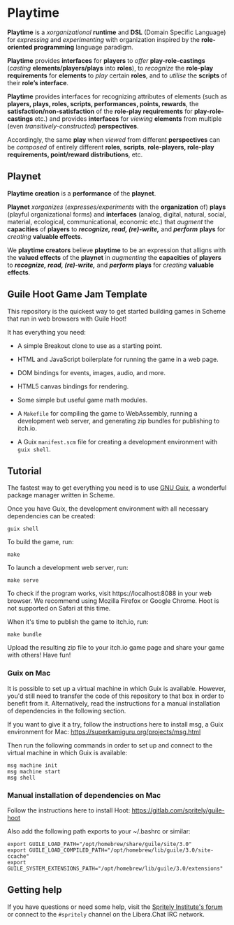 # Playtime
**Playtime** is a _xorganizational_ **runtime** and **DSL** (Domain Specific Language) for _expressing_ and _experimenting_ with organization inspired by the **role-oriented programming** language paradigm.

**Playtime** provides **interfaces** for **players** to _offer_ **play-role-castings** (_casting_ **elements/players/plays** into **roles**), to _recognize_ the **role-play requirements** for **elements** to _play_ certain **roles**, and to _utilise_ the **scripts** of their **role’s interface**.

**Playtime** provides interfaces for recognizing attributes of elements (such as **players, plays, roles, scripts, performances, points, rewards**, the **satisfaction/non-satisfaction** of the **role-play requirements** for **play-role-castings** etc.) and provides **interfaces** for _viewing_ **elements** from multiple (even _transitively-constructed_) **perspectives**.

Accordingly, the same **play** when _viewed_ from different **perspectives** can be _composed_ of entirely different **roles**, **scripts**, **role-players, role-play requirements, point/reward distributions**, etc.

## Playnet
**Playtime creation** is a **performance** of the **playnet**.

**Playnet** _xorganizes_ (_expresses/experiments_ with the **organization** of) **plays** (playful organizational forms) and **interfaces** (analog, digital, natural, social, material, ecological, communicational, economic etc.) that _augment_ the **capacities** of **players** to _**recognize, read, (re)-write,**_ and _**perform**_ **plays** for _creating_ **valuable effects**.

We **playtime creators** believe **playtime** to be an expression that alligns with the **valued effects** of the **playnet** in _augmenting_ the **capacities** of **players** to _**recognize, read, (re)-write,**_ and _**perform**_ **plays** for _creating_ **valuable effects**.

## Guile Hoot Game Jam Template

This repository is the quickest way to get started building games in
Scheme that run in web browsers with Guile Hoot!

It has everything you need:

* A simple Breakout clone to use as a starting point.

* HTML and JavaScript boilerplate for running the game in a web page.

* DOM bindings for events, images, audio, and more.

* HTML5 canvas bindings for rendering.

* Some simple but useful game math modules.

* A `Makefile` for compiling the game to WebAssembly, running a
  development web server, and generating zip bundles for publishing to
  itch.io.

* A Guix `manifest.scm` file for creating a development environment
  with `guix shell`.

## Tutorial

The fastest way to get everything you need is to use [GNU
Guix](https://guix.gnu.org), a wonderful package manager written in
Scheme.

Once you have Guix, the development environment with all necessary
dependencies can be created:

```
guix shell
```

To build the game, run:

```
make
```

To launch a development web server, run:

```
make serve
```

To check if the program works, visit https://localhost:8088 in your
web browser.  We recommend using Mozilla Firefox or Google Chrome.
Hoot is not supported on Safari at this time.

When it's time to publish the game to itch.io, run:

```
make bundle
```

Upload the resulting zip file to your itch.io game page and share your
game with others!  Have fun!

### Guix on Mac

It is possible to set up a virtual machine in which Guix is available. However, you'd still need to transfer the code of this repository to that box in order to benefit from it. Alternatively, read the instructions for a manual installation of dependencies in the following section.

If you want to give it a try, follow the instructions here to install msg, a Guix environment for Mac: https://superkamiguru.org/projects/msg.html

Then run the following commands in order to set up and connect to the virtual machine in which Guix is available:

```
msg machine init
msg machine start
msg shell
```

### Manual installation of dependencies on Mac

Follow the instructions here to install Hoot: https://gitlab.com/spritely/guile-hoot

Also add the following path exports to your ~/.bashrc or similar:

```
export GUILE_LOAD_PATH="/opt/homebrew/share/guile/site/3.0"
export GUILE_LOAD_COMPILED_PATH="/opt/homebrew/lib/guile/3.0/site-ccache"
export GUILE_SYSTEM_EXTENSIONS_PATH="/opt/homebrew/lib/guile/3.0/extensions"
```

## Getting help

If you have questions or need some help, visit the [Spritely
Institute's forum](https://community.spritely.institute/) or connect
to the `#spritely` channel on the Libera.Chat IRC network.
